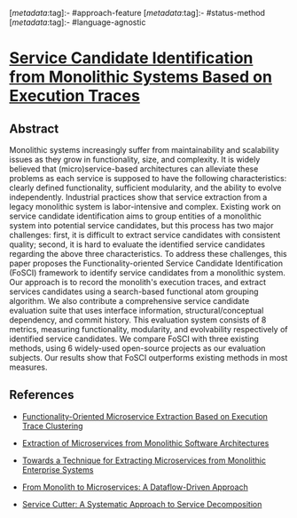 <!-- deno-fmt-ignore-start -->

[_metadata_:tag]:- #approach-feature
[_metadata_:tag]:- #status-method
[_metadata_:tag]:- #language-agnostic

<!-- deno-fmt-ignore-end -->

# [Service Candidate Identification from Monolithic Systems Based on Execution Traces](https://doi.org/10.1109/TSE.2019.2910531)

## Abstract

Monolithic systems increasingly suffer from maintainability and scalability
issues as they grow in functionality, size, and complexity. It is widely
believed that (micro)service-based architectures can alleviate these problems as
each service is supposed to have the following characteristics: clearly defined
functionality, sufficient modularity, and the ability to evolve independently.
Industrial practices show that service extraction from a legacy monolithic
system is labor-intensive and complex. Existing work on service candidate
identification aims to group entities of a monolithic system into potential
service candidates, but this process has two major challenges: first, it is
difficult to extract service candidates with consistent quality; second, it is
hard to evaluate the identified service candidates regarding the above three
characteristics. To address these challenges, this paper proposes the
Functionality-oriented Service Candidate Identification (FoSCI) framework to
identify service candidates from a monolithic system. Our approach is to record
the monolith's execution traces, and extract services candidates using a
search-based functional atom grouping algorithm. We also contribute a
comprehensive service candidate evaluation suite that uses interface
information, structural/conceptual dependency, and commit history. This
evaluation system consists of 8 metrics, measuring functionality, modularity,
and evolvability respectively of identified service candidates. We compare FoSCI
with three existing methods, using 6 widely-used open-source projects as our
evaluation subjects. Our results show that FoSCI outperforms existing methods in
most measures.

## References

- [Functionality-Oriented Microservice Extraction Based on Execution Trace Clustering](./functionality-oriented-microservice-extraction-based-on-execution-trace-clustering.md)

- [Extraction of Microservices from Monolithic Software Architectures](./extraction-of-microservices-from-monolithic-software-architectures.md)

- [Towards a Technique for Extracting Microservices from Monolithic Enterprise Systems](./towards-a-technique-for-extracting-microservices-from-monolithic-enterprise-systems.md)

- [From Monolith to Microservices: A Dataflow-Driven Approach](./from-monolith-to-microservices-a-dataflow-driven-approach.md)

- [Service Cutter: A Systematic Approach to Service Decomposition](./service-cutter-a-systematic-approach-to-service-decomposition.md)
